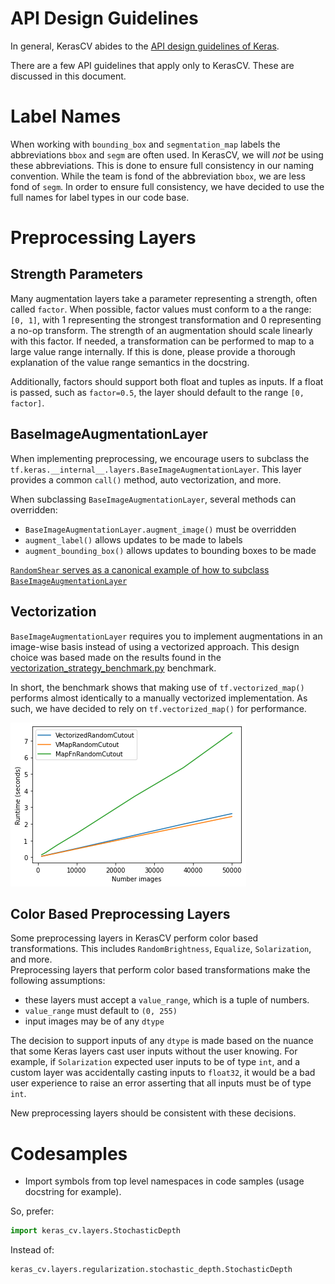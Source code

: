# API Design Guidelines
In general, KerasCV abides to the
 [API design guidelines of Keras](https://github.com/keras-team/governance/blob/master/keras_api_design_guidelines.md).

There are a few API guidelines that apply only to KerasCV.  These are discussed
in this document.

# Label Names
When working with `bounding_box` and `segmentation_map` labels the 
abbreviations `bbox` and `segm` are often used.  In KerasCV, we will *not* be 
using these abbreviations.  This is done to ensure full consistency in our 
naming convention.  While the team is fond of the abbreviation `bbox`, we are 
less fond of `segm`.  In order to ensure full consistency, we have decided to
use the full names for label types in our code base.

# Preprocessing Layers
## Strength Parameters
Many augmentation layers take a parameter representing a strength, often called
`factor`.  When possible, factor values must conform to a the range: `[0, 1]`, with
1 representing the strongest transformation and 0 representing a no-op transform.
The strength of an augmentation should scale linearly with this factor.  If needed,
a transformation can be performed to map to a large value range internally.  If
this is done, please provide a thorough explanation of the value range semantics in
the docstring.

Additionally, factors should support both float and tuples as inputs.  If a float is
passed, such as `factor=0.5`, the layer should default to the range `[0, factor]`.

## BaseImageAugmentationLayer
When implementing preprocessing, we encourage users to subclass the 
`tf.keras.__internal__.layers.BaseImageAugmentationLayer`.  This layer provides
 a common `call()` method, auto vectorization, and more.  

When subclassing `BaseImageAugmentationLayer`, several methods can overridden:

- `BaseImageAugmentationLayer.augment_image()` must be overridden
- `augment_label()` allows updates to be made to labels
- `augment_bounding_box()` allows updates to bounding boxes to be made

[`RandomShear` serves as a canonical example of how to subclass `BaseImageAugmentationLayer`](https://github.com/keras-team/keras-cv/blob/master/keras_cv/layers/preprocessing/random_shear.py)

## Vectorization
`BaseImageAugmentationLayer` requires you to implement augmentations in an 
image-wise basis instead of using a vectorized approach.  This design choice 
was based made on the  results found in the 
[vectorization\_strategy\_benchmark.py](../benchmarks/vectorization_strategy_benchmark.py) 
benchmark.

In short, the benchmark shows that making use of `tf.vectorized_map()` performs
almost identically to a manually vectorized implementation.  As such, we have 
decided to rely on `tf.vectorized_map()` for performance.

![Results of vectorization strategy benchmark](images/runtime-plot.png)

## Color Based Preprocessing Layers
Some preprocessing layers in KerasCV perform color based transformations.  This
includes `RandomBrightness`, `Equalize`, `Solarization`, and more.  
Preprocessing layers that perform color based transformations make the 
following assumptions:

- these layers must accept a `value_range`, which is a tuple of numbers.
- `value_range` must default to `(0, 255)`
- input images may be of any `dtype`

The decision to support inputs of any `dtype` is made based on the nuance that
some Keras layers cast user inputs without the user knowing.  For example, if
`Solarization` expected user inputs to be of type `int`, and a custom layer
was accidentally casting inputs to `float32`, it would be a bad user experience
to raise an error asserting that all inputs must be of type `int`.  

New preprocessing layers should be consistent with these decisions.

# Codesamples

- Import symbols from top level namespaces in code samples (usage docstring for example).

So, prefer:

```py
import keras_cv.layers.StochasticDepth
```

Instead of:

```py
keras_cv.layers.regularization.stochastic_depth.StochasticDepth
```

